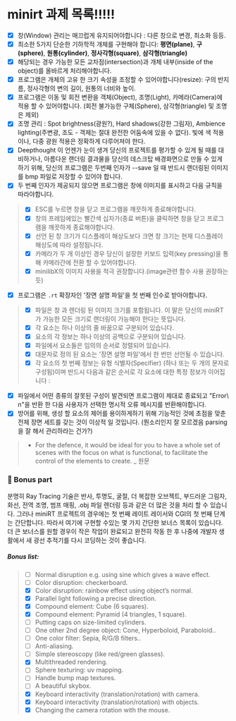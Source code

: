 # minirt 과제 목록!!!!!

- [x] 창(Window) 관리는 매끄럽게 유지되어야합니다 : 다른 창으로 변경, 최소화 등등.
- [x] 최소한 5가지 단순한 기하학적 개체를 구현해야 합니다: **평면(plane)**, **구(sphere)**, **원통(cylinder)**, **정사각형(square)**, **삼각형(triangle)**
- [x] 해당되는 경우 가능한 모든 교차점(intersection)과 개체 내부(inside of the object)를 올바르게 처리해야합니다.
- [x] 프로그램은 개체의 고유 한 크기 속성을 조정할 수 있어야합니다(resize): 구의 반지름, 정사각형의 변의 길이, 원통의 너비와 높이.
- [x] 프로그램은 이동 및 회전 변환을 객체(Object), 조명(Light), 카메라(Camera)에 적용 할 수 있어야합니다. (회전 불가능한 구체(Sphere), 삼각형(triangle) 및 조명은 제외)
- [x] 조명 관리 : Spot brightness(광원?), Hard shadows(강한 그림자), Ambience lighting(주변광, 조도 - 객체는 절대 완전한 어둠속에 있을 수 없다). 빛에 색 적용이나, 다중 광원 적용은 정확하게 다루어져야 한다.
- [x] Deepthought 이 언젠가 눈이 생겨 당신의 프로젝트를 평가할 수 있게 될 때를 대비하거나, 아름다운 랜더링 결과물을 당신의 데스크탑 배경화면으로 만들 수 있게 하기 위해, 당신의 프로그램은 두번째 인자가 --save 일 때 반드시 랜더링된 이미지를 bmp 파일로 저장할 수 있어야 합니다.
- [x] 두 번째 인자가 제공되지 않으면 프로그램은 창에 이미지를 표시하고 다음 규칙을 따라야합니다.

>- [x] ESC를 누르면 창을 닫고 프로그램을 깨끗하게 종료해야합니다.
>- [x] 창의 프레임에있는 빨간색 십자가(종료 버튼)을 클릭하면 창을 닫고 프로그램을 깨끗하게 종료해야합니다.
>- [x] 선언 된 창 크기가 디스플레이 해상도보다 크면 창 크기는 현재 디스플레이 해상도에 따라 설정됩니다.
>- [x] 카메라가 두 개 이상인 경우 당신이 설장한 키보드 입력(key pressing)을 통해 카메라간에 전환 할 수 있어야합니다.
>- [x] minilibX의 이미지 사용을 적극 권장합니다.(image관련 함수 사용 권장하는 듯)

- [x] 프로그램은 `.rt` 확장자인 '장면 설명 파일'을 첫 번째 인수로 받아야합니다.

>- [x] 파일은 창 과 렌더링 된 이미지 크기를 포함됩니다. 이 말은 당신의 miniRT가 가능한 모든 크기로 랜더링이 가능해야 한다는 뜻입니다.
>- [x] 각 요소는 하나 이상의 줄 바꿈으로 구분되어 있습니다.
>- [x] 요소의 각 정보는 하나 이상의 공백으로 구분되어 있습니다.
>- [x] 파일에서 요소들은 임의의 순서로 정렬되어 있습니다.
>- [x] 대문자로 정의 된 요소는 '장면 설명 파일'에서 한 번만 선언될 수 있습니다.
>- [x] 각 요소의 첫 번째 정보는 유형 식별자(Specifier) (하나 또는 두 개의 문자로 구성됨)이며 반드시 다음과 같은 순서로 각 요소에 대한 특정 정보가 이어집니다 :
- [x] 파일에서 어떤 종류의 잘못된 구성이 발견되면 프로그램이 제대로 종료되고 "Error\ n"을 반환 한 다음 사용자가 선택한 명시적 오류 메시지를 반환해야합니다.
- [x] 방어를 위해, 생성 할 요소의 제어를 용이하게하기 위해 기능적인 것에 초점을 맞춘 전체 장면 세트를 갖는 것이 이상적 일 것입니다. (뭔소리인지 잘 모르겠음 parsing을 잘 해서 관리하라는 건가?)
>  * For the defence, it would be ideal for you to have a whole set of scenes with the
focus on what is functional, to facilitate the control of the elements to create. _ 원문

### 🥊 Bonus part

분명히 Ray Tracing 기술은 반사, 투명도, 굴절, 더 복잡한 오브젝트, 부드러운 그림자, 화선, 전역 조명, 범프 매핑, .obj 파일 렌더링 등과 같은 더 많은 것을 처리 할 수 ​​있습니다. 그러나 miniRT 프로젝트의 경우에는 첫 번째 레이트 레이서와 CGI의 첫 번째 단계는 간단합니다. 따라서 여기에 구현할 수있는 몇 가지 간단한 보너스 목록이 있습니다. 더 큰 보너스를 원할 경우이 작은 작업이 완료되고 완전히 작동 한 후 나중에 개발자 생활에서 새 광선 추적기를 다시 코딩하는 것이 좋습니다.

##### Bonus list:
>- [ ] Normal disruption e.g. using sine which gives a wave effect.
>- [ ] Color disruption: checkerboard.
>- [x] Color disruption: rainbow effect using object’s normal.
>- [x] Parallel light following a precise direction.
>- [x] Compound element: Cube (6 squares).
>- [x] Compound element: Pyramid (4 triangles, 1 square).
>- [ ] Putting caps on size-limited cylinders.
>- [ ] One other 2nd degree object: Cone, Hyperboloid, Paraboloid..
>- [ ] One color filter: Sepia, R/G/B filters..
>- [ ] Anti-aliasing.
>- [ ] Simple stereoscopy (like red/green glasses).
>- [x] Multithreaded rendering.
>- [ ] Sphere texturing: uv mapping.
>- [ ] Handle bump map textures.
>- [ ] A beautiful skybox.
>- [x] Keyboard interactivity (translation/rotation) with camera.
>- [x] Keyboard interactivity (translation/rotation) with objects.
>- [x] Changing the camera rotation with the mouse.